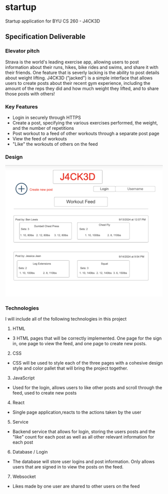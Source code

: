# startup
Startup application for BYU CS 260 - J4CK3D

## Specification Deliverable

### Elevator pitch

Strava is the world's leading exercise app, allowing users to post information
about their runs, hikes, bike rides and swims, and share it with their friends.
One feature that is severly lacking is the ability to post details about weight
lifting. J4CK3D ("jacked") is a simple interface that allows users to create
posts about their recent gym experience, including the amount of the reps they
did and how much weight they lifted, and to share those posts with others!

### Key Features

* Login in securely through HTTPS
* Create a post, specifying the various exercises performed, the weight, and 
the number of repetitions
* Post workout to a feed of other workouts through a separate post page
* View the feed of workouts
* "Like" the workouts of others on the feed

### Design

![Design](ninjamock.png)

### Technologies

I will include all of the following technologies in this project

1. HTML
- 3 HTML pages that will be correctly implemented. One page for the sign in,
one page to view the feed, and one page to create new posts.

2. CSS
- CSS will be used to style each of the three pages with a cohesive design style
and color pallet that will bring the project together.

3. JavaScript
- Used for the login, allows users to like other posts and scroll through the
feed, used to create new posts

4. React
- Single page application,reacts to the actions taken by the user

5. Service
- Backend service that allows for login, storing the users posts and the "like"
count for each post as well as all other relevant information for each post

6. Database / Login
- The database will store user logins and post information. Only allows users
that are signed in to view the posts on the feed.

7. Websocket
- Likes made by one user are shared to other users on the feed